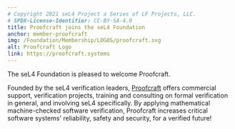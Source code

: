 ```yaml
---
# Copyright 2021 seL4 Project a Series of LF Projects, LLC.
# SPDX-License-Identifier: CC-BY-SA-4.0
title: Proofcraft joins the seL4 Foundation
anchor: member-proofcraft
img: /Foundation/Membership/LOGOS/proofcraft.svg
alt: Proofcraft Logo
link: https://proofcraft.systems
---
```


The seL4 Foundation is pleased to welcome Proofcraft.

Founded by the seL4 verification leaders,
[Proofcraft](https://proofcraft.systems) offers commercial support, verification
projects, training and consulting on formal verification in general, and
involving seL4 specifically. By applying mathematical machine-checked software
verification, Proofcraft increases critical software systems' reliability,
safety and security, for a verified future!
